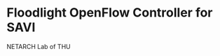 Floodlight OpenFlow Controller for SAVI
=======================================

NETARCH Lab of THU
